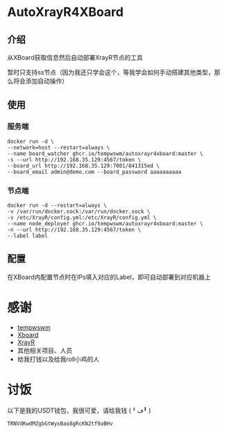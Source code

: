 # AutoXrayR4XBoard

## 介绍
从XBoard获取信息然后自动部署XrayR节点的工具

暂时只支持ss节点（因为我还只学会这个，等我学会如何手动搭建其他类型，那么将会添加自动操作）

## 使用

### 服务端
```shell
docker run -d \
--network=host --restart=always \
--name board_watcher ghcr.io/tempwswm/autoxrayr4xboard:master \
-s --url http://192.168.35.129:4567/token \
--board_url http://192.168.35.129:7001/841315ed \
--board_email admin@demo.com --board_password aaaaaaaaaa 
```

### 节点端
```shell
docker run -d --restart=always \
-v /var/run/docker.sock:/var/run/docker.sock \
-v /etc/XrayR/config.yml:/etc/XrayR/config.yml \
--name node_deployer ghcr.io/tempwswm/autoxrayr4xboard:master \
-n --url http://192.168.35.129:4567/token \
--label label
```

## 配置
在XBoard内配置节点时在IPs填入对应的Label，即可自动部署到对应机器上

# 感谢
- [tempwswm](https://github.com/tempwswm) 
- [Xboard](https://github.com/cedar2025/Xboard)
- [XrayR](https://github.com/XrayR-project/XrayR)
- 其他相关项目、人员
- 给我打钱以及给我roll小鸡的人

# 讨饭
以下是我的USDT钱包，我很可爱，请给我钱 (╹ڡ╹ )
```
TRNVdKwdMZgbGtWyxBao8gRcKN2tf9aBHv
```
